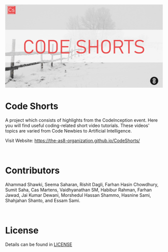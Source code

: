![poster](poster.jpg)

# Code Shorts
A project which consists of highlights from the CodeInception event. Here you will find useful coding-related short video tutorials. These videos' topics are varied from Code Newbies to Artificial Intelligence.

Visit Website: https://the-as8-organization.github.io/CodeShorts/

<br>

# Contributors
Ahammad Shawki, Seema Saharan, Rishit Dagli, Farhan Hasin Chowdhury, Sumit Saha, Cas Martens, Vaidhyanathan SM, Habibur Rahman, Farhan Jawad, Jai Kumar Dewani, Morshedul Hassan Shammo, Hasnine Sami, Shahjahan Shanto, and Essam Sami.

<br>

# License
Details can be found in [LICENSE](LICENSE)